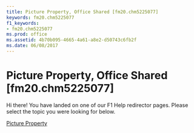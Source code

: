 ```yaml
---
title: Picture Property, Office Shared [fm20.chm5225077]
keywords: fm20.chm5225077
f1_keywords:
- fm20.chm5225077
ms.prod: office
ms.assetid: 4b70b095-4665-4a61-a8e2-d50743c6fb2f
ms.date: 06/08/2017
---
```



# Picture Property, Office Shared [fm20.chm5225077]

Hi there! You have landed on one of our F1 Help redirector pages. Please select the topic you were looking for below.

[Picture Property](http://msdn.microsoft.com/library/ce07e7fb-b123-4ce5-49b5-f21cdedad984%28Office.15%29.aspx)

